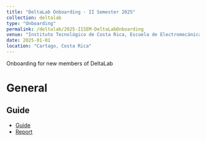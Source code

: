 ```yaml
---
title: "DeltaLab Onboarding - II Semester 2025"
collection: deltalab
type: "Onboarding"
permalink: /deltalab/2025-IISEM-DeltaLabOnboarding
venue: "Instituto Tecnológico de Costa Rica, Escuela de Electromecánica"
date: 2025-01-01
location: "Cartago, Costa Rica"
---
```

Onboarding for new members of DeltaLab

# General
## Guide
* [Guide](https://github.com/DeltaLabo/onboarding/blob/main/guide/00_guide.pdf)
* [Report](https://github.com/DeltaLabo/onboarding/blob/main/guide/99_report.tex)